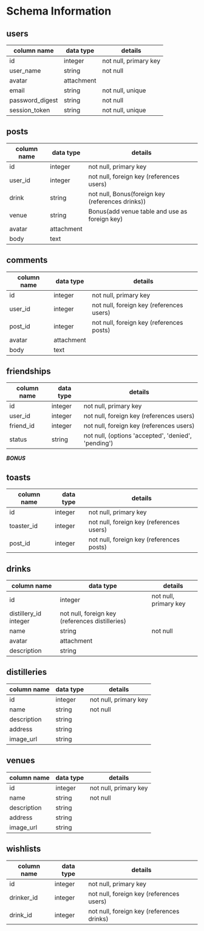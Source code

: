 # Schema Information

## users
column name     | data type | details
----------------|-----------|-----------------------
id              | integer   | not null, primary key
user_name       | string    | not null
avatar          | attachment|
email           | string    | not null, unique
password_digest | string    | not null
session_token   | string    | not null, unique

## posts
column name | data type | details
------------|-----------|-----------------------
id          | integer   | not null, primary key
user_id     | integer   | not null, foreign key (references users)
drink       | string    | not null, Bonus(foreign key (references drinks))
venue       | string    | Bonus(add venue table and use as foreign key)
avatar      | attachment|
body        | text      |

## comments
column name | data type | details
------------|-----------|-----------------------
id          | integer   | not null, primary key
user_id     | integer   | not null, foreign key (references users)
post_id     | integer   | not null, foreign key (references posts)
avatar      | attachment|
body        | text      |

## friendships
column name | data type | details
------------|-----------|-----------------------
id          | integer   | not null, primary key
user_id     | integer   | not null, foreign key (references users)
friend_id   | integer   | not null, foreign key (references users)
status      | string    | not null, (options 'accepted', 'denied', 'pending')

*******BONUS*******

## toasts
column name | data type | details
------------|-----------|-----------------------
id          | integer   | not null, primary key
toaster_id  | integer   | not null, foreign key (references users)
post_id     | integer   | not null, foreign key (references posts)

## drinks
column name | data type | details
------------|-----------|-----------------------
id          | integer   | not null, primary key
distillery_id integer   | not null, foreign key (references distilleries)
name        | string    | not null
avatar      | attachment|
description | string    |

## distilleries
column name | data type | details
------------|-----------|-----------------------
id          | integer   | not null, primary key
name        | string    | not null
description | string    |
address     | string    |
image_url   | string    |

## venues
column name | data type | details
------------|-----------|-----------------------
id          | integer   | not null, primary key
name        | string    | not null
description | string    |
address     | string    |
image_url   | string    |


## wishlists
column name | data type | details
------------|-----------|-----------------------
id          | integer   | not null, primary key
drinker_id  | integer   | not null, foreign key (references users)
drink_id    | integer   | not null, foreign key (references drinks)
